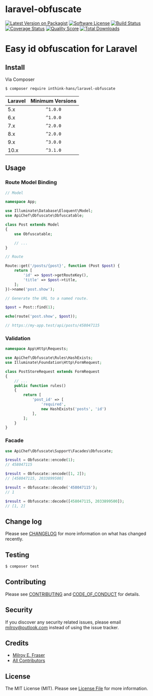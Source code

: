# laravel-obfuscate

[![Latest Version on Packagist][ico-version]][link-packagist]
[![Software License][ico-license]](LICENSE.md)
[![Build Status][ico-ci]][link-ci]
[![Coverage Status][ico-scrutinizer]][link-scrutinizer]
[![Quality Score][ico-code-quality]][link-code-quality]
[![Total Downloads][ico-downloads]][link-downloads]

# Easy id obfuscation for Laravel

## Install

Via Composer

``` bash
$ composer require inthink-hans/laravel-obfuscate
```

| Laravel | Minimum Versions |
|---------|:----------------:|
| 5.x     |     `^1.0.0`     |
| 6.x     |     `^1.0.0`     |
| 7.x     |     `^2.0.0`     |
| 8.x     |     `^2.0.0`     |
| 9.x     |     `^3.0.0`     |
| 10.x    |     `^3.1.0`     |

## Usage

### Route Model Binding

```php
// Model

namespace App;

use Illuminate\Database\Eloquent\Model;
use ApiChef\Obfuscate\Obfuscatable;

class Post extends Model
{
    use Obfuscatable;

    // ...
}

// Route

Route::get('/posts/{post}', function (Post $post) {
    return [
        'id' => $post->getRouteKey(),
        'title' => $post->title,
    ];
})->name('post.show');

// Generate the URL to a named route.

$post = Post::find(1);

echo(route('post.show', $post));

// https://my-app.test/api/posts/458047115

```

### Validation

```php
namespace App\Http\Requests;

use ApiChef\Obfuscate\Rules\HashExists;
use Illuminate\Foundation\Http\FormRequest;

class PostStoreRequest extends FormRequest
{
    // ...
    public function rules()
    {
        return [
            'post_id' => [
                'required',
                new HashExists('posts', 'id')
            ],
        ];
    }
}
```

### Facade

```php
use ApiChef\Obfuscate\Support\Facades\Obfuscate;

$result = Obfuscate::encode(1);
// 458047115

$result = Obfuscate::encode([1, 2]);
// [458047115, 2033899500]

$result = Obfuscate::decode('458047115');
// 1

$result = Obfuscate::decode([458047115, 2033899500]);
// [1, 2]
```

## Change log

Please see [CHANGELOG](CHANGELOG.md) for more information on what has changed recently.

## Testing

``` bash
$ composer test
```

## Contributing

Please see [CONTRIBUTING](CONTRIBUTING.md) and [CODE_OF_CONDUCT](CODE_OF_CONDUCT.md) for details.

## Security

If you discover any security related issues, please email milroy@outlook.com instead of using the issue tracker.

## Credits

- [Milroy E. Fraser][link-author]
- [All Contributors][link-contributors]

## License

The MIT License (MIT). Please see [License File](LICENSE.md) for more information.

[ico-version]: https://img.shields.io/packagist/v/apichef/laravel-obfuscate.svg?style=flat-square
[ico-license]: https://img.shields.io/badge/license-MIT-brightgreen.svg?style=flat-square
[ico-ci]: https://github.com/apichef/laravel-obfuscate/workflows/CI/badge.svg
[ico-scrutinizer]: https://img.shields.io/scrutinizer/coverage/g/apichef/laravel-obfuscate.svg?style=flat-square
[ico-code-quality]: https://img.shields.io/scrutinizer/g/apichef/laravel-obfuscate.svg?style=flat-square
[ico-downloads]: https://img.shields.io/packagist/dt/apichef/laravel-obfuscate.svg?style=flat-square

[link-packagist]: https://packagist.org/packages/apichef/laravel-obfuscate
[link-ci]: https://github.com/apichef/laravel-obfuscate/actions
[link-scrutinizer]: https://scrutinizer-ci.com/g/apichef/laravel-obfuscate/code-structure
[link-code-quality]: https://scrutinizer-ci.com/g/apichef/laravel-obfuscate
[link-downloads]: https://packagist.org/packages/apichef/laravel-obfuscate
[link-author]: https://github.com/milroyfraser
[link-contributors]: ../../contributors
